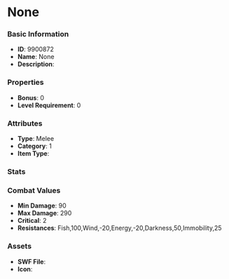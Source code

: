 # None



### Basic Information

- **ID**: 9900872
- **Name**: None
- **Description**: 

### Properties

- **Bonus**: 0
- **Level Requirement**: 0

### Attributes

- **Type**: Melee
- **Category**: 1
- **Item Type**: 

### Stats


### Combat Values

- **Min Damage**: 90
- **Max Damage**: 290
- **Critical**: 2
- **Resistances**: Fish,100,Wind,-20,Energy,-20,Darkness,50,Immobility,25

### Assets

- **SWF File**: 
- **Icon**: 

